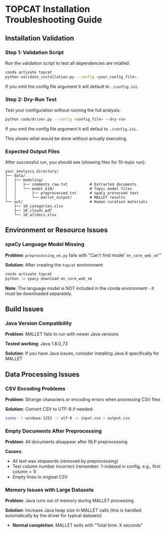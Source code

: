 # TOPCAT Installation Troubleshooting Guide


## Installation Validation

### Step 1: Validation Script

Run the validation script to test all dependencies are intalled:

```bash
conda activate topcat
python validate_installation.py --config <your_config_file>
```

If you omit the config file argument it will default to `./config.ini`.


### Step 2: Dry-Run Test

Test your configuration without running the full analysis:

```bash
python code/driver.py --config <config_file> --dry-run
```

If you omit the config file argument it will defaul to `./config.ini`.


This shows what would be done without actually executing.

### Expected Output Files

After successful run, you should see (showing files for 10-topic run):

```
your_analysis_directory/
├── data/
│   ├── modeling/
│   │   ├── comments_raw.txt          # Extracted documents
│   │   └── model_k10/                # Topic model files
│   │       ├── preprocessed.txt      # spaCy processed text  
│   │       └── mallet_output/        # MALLET results
└── out/                              # Human curation materials
    ├── 10_categories.xlsx
    ├── 10_clouds.pdf
    └── 10_alldocs.xlsx
```



## Environment or Resource Issues

### spaCy Language Model Missing

**Problem**: `preprocessing_en.py` fails with "Can't find model '`en_core_web_sm`'"

**Solution**: After creating the `topcat` environment:

```bash
conda activate topcat
python -m spacy download en_core_web_sm
```

**Note**: The language model is NOT included in the conda environment - it must be downloaded separately.

## Build Issues

### Java Version Compatibility

**Problem**: MALLET fails to run with newer Java versions

**Tested working**: Java 1.8.0_73

**Solution**: If you have Java issues, consider installing Java 8 specifically for MALLET


## Data Processing Issues

### CSV Encoding Problems

**Problem**: Strange characters or encoding errors when processing CSV files

**Solution**: Convert CSV to UTF-8 if needed:

```bash
iconv -f windows-1252 -t utf-8 -c input.csv > output.csv
```

### Empty Documents After Preprocessing  

**Problem**: All documents disappear after NLP preprocessing

**Causes**:

- All text was stopwords (removed by preprocessing)
- Text column number incorrect (remember: 1-indexed in config, e.g., first column = 1)
- Empty lines in original CSV

### Memory Issues with Large Datasets

**Problem**: Java runs out of memory during MALLET processing

**Solution**: Increase Java heap size in MALLET calls (this is handled automatically by the driver for typical datasets)


- **Normal completion**: MALLET exits with "Total time: X seconds"
